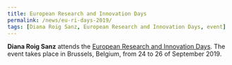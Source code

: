 ```yaml
---
title: European Research and Innovation Days
permalink: /news/eu-ri-days-2019/
tags: [Diana Roig Sanz, European Research and Innovation Days, event]
---
```

**Diana Roig Sanz** attends the [European Research and Innovation Days](https://ec.europa.eu/info/research-and-innovation/events/upcoming-events/european-research-and-innovation-days_en). The event takes place in Brussels, Belgium, from 24 to 26 of September 2019.
